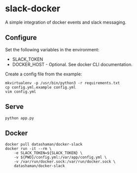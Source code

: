 # slack-docker

A simple integration of docker events and slack messaging.

## Configure

Set the following variables in the environment:

* SLACK_TOKEN 
* DOCKER_HOST - Optional. See docker CLI documentation.

Create a config file from the example:

```
mkvirtualenv -p /usr/bin/python3 -r requirements.txt
cp config.yml.example config.yml
vim config.yml
```

## Serve

```
python app.py
```

## Docker

```
docker pull datashaman/docker-slack
docker run -it --rm \
    -e SLACK_TOKEN=${SLACK_TOKEN} \
    -v ${PWD}/config.yml:/var/app/config.yml \
    -v /var/run/docker.sock:/var/run/docker.sock \
    datashaman/docker-slack
```
